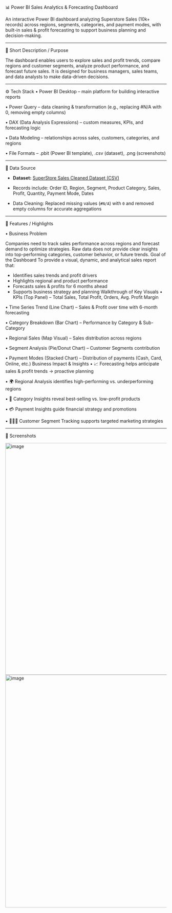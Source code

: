 📊 Power BI Sales Analytics & Forecasting Dashboard

An interactive Power BI dashboard analyzing Superstore Sales (10k+ records) across regions, segments, categories, and payment modes, with built-in sales & profit forecasting to support business planning and decision-making.
________________________________________
🔎 Short Description / Purpose

The dashboard enables users to explore sales and profit trends, compare regions and customer segments, analyze product performance, and forecast future sales. It is designed for business managers, sales teams, and data analysts to make data-driven decisions.
________________________________________
⚙️ Tech Stack
•	Power BI Desktop – main platform for building interactive reports

•	Power Query – data cleaning & transformation (e.g., replacing #N/A with 0, removing empty columns)

•	DAX (Data Analysis Expressions) – custom measures, KPIs, and forecasting logic

•	Data Modeling – relationships across sales, customers, categories, and regions

•	File Formats – .pbit (Power BI template), .csv (dataset), .png (screenshots)
________________________________________
📂 Data Source  
- **Dataset:** [SuperStore Sales Cleaned Dataset (CSV)](https://github.com/pdiv123/Super-Store-Sales-Dashboard/blob/main/SuperStore_Sales_cleaned_Dataset.csv)  

- Records include: Order ID, Region, Segment, Product Category, Sales, Profit, Quantity, Payment Mode, Dates  

- Data Cleaning: Replaced missing values (`#N/A`) with `0` and removed empty columns for accurate aggregations  

________________________________________
🚀 Features / Highlights

• Business Problem

Companies need to track sales performance across regions and forecast demand to optimize strategies. Raw data does not provide clear insights into top-performing categories, customer behavior, or future trends.
Goal of the Dashboard
To provide a visual, dynamic, and analytical sales report that:
- Identifies sales trends and profit drivers
- Highlights regional and product performance
- Forecasts sales & profits for 6 months ahead
- Supports business strategy and planning
Walkthrough of Key Visuals
•	KPIs (Top Panel) – Total Sales, Total Profit, Orders, Avg. Profit Margin

•	Time Series Trend (Line Chart) – Sales & Profit over time with 6-month forecasting

•	Category Breakdown (Bar Chart) – Performance by Category & Sub-Category

•	Regional Sales (Map Visual) – Sales distribution across regions

•	Segment Analysis (Pie/Donut Chart) – Customer Segments contribution

•	Payment Modes (Stacked Chart) – Distribution of payments (Cash, Card, Online, etc.)
Business Impact & Insights
•	📈 Forecasting helps anticipate sales & profit trends → proactive planning

•	🌍 Regional Analysis identifies high-performing vs. underperforming regions

•	🛒 Category Insights reveal best-selling vs. low-profit products

•	💳 Payment Insights guide financial strategy and promotions

•	🧑🤝🧑 Customer Segment Tracking supports targeted marketing strategies
________________________________________
📸 Screenshots

<img width="1293" height="721" alt="image" src="https://github.com/user-attachments/assets/800e3823-7d36-4366-b4ad-4c9caa6fdc53" />
<img width="1299" height="724" alt="image" src="https://github.com/user-attachments/assets/e6116480-1a5f-4b4c-a7a9-b830ac2dcb3b" />



